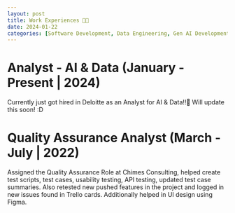```yaml
---
layout: post
title: Work Experiences 🧑‍💻
date: 2024-01-22
categories: [Software Development, Data Engineering, Gen AI Development, Exploratory Data Analysis, Solution Architecture, Agile Experience, Trello/Azure , Quality Assurance , Functional Testing , API Testing , Test Scripts , Software Testing , UI/UX]
---
```


# Analyst - AI & Data (January - Present | 2024)

Currently just got hired in Deloitte as an Analyst for AI & Data!!🎉 
Will update this soon! :D

# Quality Assurance Analyst (March - July | 2022)

Assigned the Quality Assurance Role at Chimes Consulting, helped create test scripts, test cases, usability testing, API testing, updated test case summaries. Also retested new pushed features in the project and logged in new issues found in Trello cards. Additionally helped in UI design using Figma.